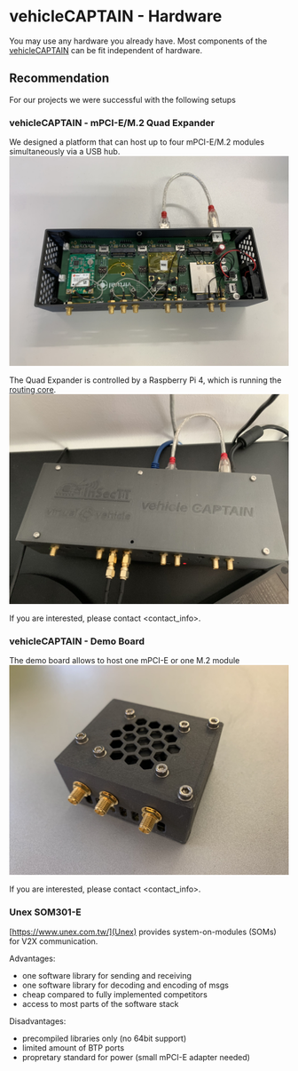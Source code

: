 # vehicleCAPTAIN - Hardware
You may use any hardware you already have. Most components of the [vehicleCAPTAIN](https://github.com/virtual-vehicle/vehicle_captain) can be fit independent of hardware.

## Recommendation
For our projects we were successful with the following setups

### vehicleCAPTAIN - mPCI-E/M.2 Quad Expander
We designed a platform that can host up to four mPCI-E/M.2 modules simultaneously via a USB hub.
![vehicleCAPTAIN - Open](res/hardware/vehicle_captain_open.JPEG "vehicleCAPTAIN - Open")

The Quad Expander is controlled by a Raspberry Pi 4, which is running the [routing core](https://github.com/virtual-vehicle/vehicle_captain_routing_core).
![vehicleCAPTAIN - Closed](res/hardware/vehicle_captain_closed.JPEG "vehicleCAPTAIN - Closed")

If you are interested, please contact <contact_info>.

### vehicleCAPTAIN - Demo Board
The demo board allows to host one mPCI-E or one M.2 module
![vehicleCAPTAIN Demo Board - Closed](res/hardware/vehicle_captain_demo_board_closed.jpeg "vehicleCAPTAIN Demo Board - Closed")

If you are interested, please contact <contact_info>.

### Unex SOM301-E
[https://www.unex.com.tw/](Unex) provides system-on-modules (SOMs) for V2X communication.

Advantages:
- one software library for sending and receiving
- one software library for decoding and encoding of msgs
- cheap compared to fully implemented competitors
- access to most parts of the software stack

Disadvantages:
- precompiled libraries only (no 64bit support)
- limited amount of BTP ports 
- propretary standard for power (small mPCI-E adapter needed)
